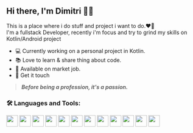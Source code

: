 ## Hi there, I'm Dimitri 🍺👋
This is a place where i do stuff and project i want to do.❤️‍🔥\
I'm a fullstack Developer, recently i'm focus and try to grind my skills on Kotlin/Android project


- 💻 Currently working on a personal project in Kotlin.
- 📚 Love to learn & share thing about code.
- 🎯 Available on market job.
- 💬 Get it touch

>***Before being a profession, it's a passion.***

### 🛠️ Languages and  Tools:
<img src="https://cdn.jsdelivr.net/gh/devicons/devicon/icons/android/android-plain-wordmark.svg" width="30" height="30"/>  <img src="https://cdn.jsdelivr.net/gh/devicons/devicon/icons/kotlin/kotlin-original.svg" width="30" height="30"/>
<img src="https://cdn.jsdelivr.net/gh/devicons/devicon/icons/firebase/firebase-plain.svg" width="30" height="30"/>
<img src="https://cdn.jsdelivr.net/gh/devicons/devicon/icons/java/java-plain.svg" width="30" height="30"/>
<img src="https://cdn.jsdelivr.net/gh/devicons/devicon/icons/php/php-plain.svg"  width="30" height="30"/>
<img src="https://cdn.jsdelivr.net/gh/devicons/devicon/icons/mysql/mysql-plain.svg" width="30" height="30"/>
<img src="https://cdn.jsdelivr.net/gh/devicons/devicon/icons/html5/html5-plain.svg" width="30" height="30"/>
<img src="https://cdn.jsdelivr.net/gh/devicons/devicon/icons/css3/css3-plain.svg" width="30" height="30"/>
<img src="https://cdn.jsdelivr.net/gh/devicons/devicon/icons/javascript/javascript-plain.svg" width="30" height="30"/>
<img src="https://cdn.jsdelivr.net/gh/devicons/devicon/icons/vscode/vscode-original.svg" width="30" height="30"/>
<img src="https://cdn.jsdelivr.net/gh/devicons/devicon/icons/git/git-original.svg" width="30" height="30"/>
<img src="https://cdn.jsdelivr.net/gh/devicons/devicon/icons/github/github-original.svg" width="30" height="30"/>

<!--

**drimov/drimov** is a ✨ _special_ ✨ repository because its `README.md` (this file) appears on your GitHub profile.

Here are some ideas to get you started:
1500x500 macx cover
- 🔭 I’m currently working on ...
- 🌱 I’m currently learning ...
- 👯 I’m looking to collaborate on ...
- 🤔 I’m looking for help with ...
- 💬 Ask me about ...
- 📫 How to reach me: ...
- 😄 Pronouns: ...
- ⚡ Fun fact: ...
-->
